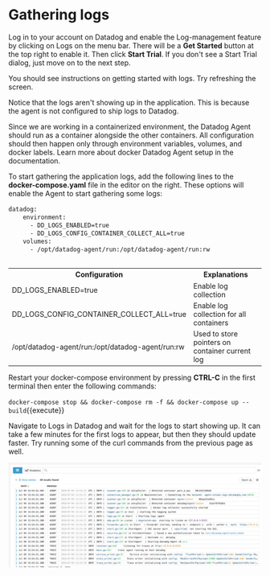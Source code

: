 # Gathering logs
Log in to your account on Datadog and enable the Log-management feature by clicking on Logs on the menu bar. There will be a **Get Started** button at the top right to enable it. Then click **Start Trial**. If you don't see a Start Trial dialog, just move on to the next step.

You should see instructions on getting started with logs. Try refreshing the screen. 

Notice that the logs aren't showing up in the application. This is because the agent is not configured to ship logs to Datadog. 

Since we are working in a containerized environment, the Datadog Agent should run as a container alongside the other containers. All configuration should then happen only through environment variables, volumes, and docker labels. Learn more about docker Datadog Agent setup in the documentation.

To start gathering the application logs, add the following lines to the **docker-compose.yaml** file in the editor on the right. These options will enable the Agent to start gathering some logs:
  
  <pre><code>datadog:
    environment:
      - DD_LOGS_ENABLED=true
      - DD_LOGS_CONFIG_CONTAINER_COLLECT_ALL=true
    volumes:
      - /opt/datadog-agent/run:/opt/datadog-agent/run:rw
  </code></pre>

<table><tr><th>Configuration</th><th>Explanations</th></tr>
<tr><td>DD_LOGS_ENABLED=true</td><td>Enable log collection</td></tr>
<tr><td>DD_LOGS_CONFIG_CONTAINER_COLLECT_ALL=true</td><td>Enable log collection for all containers</td></tr>
<tr><td>/opt/datadog-agent/run:/opt/datadog-agent/run:rw</td><td>Used to store pointers on container current log</td></tr>
</table>

Restart your docker-compose environment by pressing **CTRL-C** in the first terminal then enter the following commands:

`docker-compose stop && docker-compose rm -f && docker-compose up --build`{{execute}}

Navigate to Logs in Datadog and wait for the logs to start showing up. It can take a few minutes for the first logs to appear, but then they should update faster. Try running some of the curl commands from the previous page as well.

![Log flow](exampleapp/assets/log_flow.png)